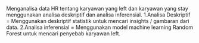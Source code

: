 Menganalisa data HR tentang karyawan yang left dan karyawan yang stay menggunakan analisa deskriptif dan analisa inferensial.
1.Analisa Deskriptif = Menggunakan deskriptif statistik untuk mencari insights / gambaran dari data.
2.Analisa inferensial = Menggunakan model machine learning Random Forest untuk mencari penyebab karyawan left.
